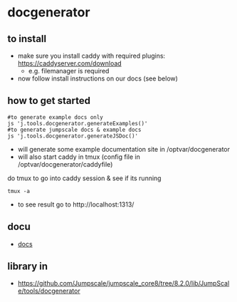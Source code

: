 # docgenerator

## to install

- make sure you install caddy with required plugins: https://caddyserver.com/download
  - e.g. filemanager is required
- now follow install instructions on our docs (see below)


## how to get started

```
#to generate example docs only
js 'j.tools.docgenerator.generateExamples()'
#to generate jumpscale docs & example docs
js 'j.tools.docgenerator.generateJSDoc()'
```

- will generate some example documentation site in /optvar/docgenerator
- will also start caddy in tmux (config file in /optvar/docgenerator/caddyfile)

do tmux to go into caddy session & see if its running
```
tmux -a
```

- to see result go to http://localhost:1313/

## docu

- [docs](/docs/docgenerator.md)

## library in

- https://github.com/Jumpscale/jumpscale_core8/tree/8.2.0/lib/JumpScale/tools/docgenerator
